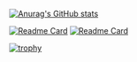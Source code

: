 [![Anurag's GitHub stats](https://github-readme-stats.vercel.app/api?username=ankushshinde755&show=reviews,discussions_started,discussions_answered,prs_merged&show_icons=true&theme=chartreuse-dark)](https://github.com/anuraghazra/github-readme-stats)

[![Readme Card](https://github-readme-stats.vercel.app/api/pin/?username=ankushshinde755&repo=github-profile-achievements&theme=chartreuse-dark)](https://github.com/ankushshinde755/github-profile-achievements)
[![Readme Card](https://github-readme-stats.vercel.app/api/pin/?username=ankushshinde755&repo=ankushshinde755&theme=chartreuse-dark)](https://github.com/ankushshinde755/ankushshinde755)

[![trophy](https://github-profile-trophy.vercel.app/?username=ankushshinde755&theme=onedark)](https://github.com/ryo-ma/github-profile-trophy)



<!---
ankushshinde755/ankushshinde755 is a ✨ special ✨ repository because its `README.md` (this file) appears on your GitHub profile.
You can click the Preview link to take a look at your changes.
--->
